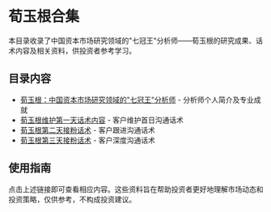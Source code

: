 # 荀玉根合集

本目录收录了中国资本市场研究领域的"七冠王"分析师——荀玉根的研究成果、话术内容及相关资料，供投资者参考学习。

## 目录内容

- [荀玉根：中国资本市场研究领域的"七冠王"分析师](荀玉根：中国资本市场研究领域的_七冠王_分析师.md) - 分析师个人简介及专业成就
- [荀玉根维护第一天话术内容](荀玉根维护第一天话术内容.md) - 客户维护首日沟通话术
- [荀玉根第二天接粉话术](荀玉根第二天接粉话术.md) - 客户跟进沟通话术
- [荀玉根第三天接粉话术](荀玉根第三天接粉话术.md) - 客户深度沟通话术

## 使用指南

点击上述链接即可查看相应内容。这些资料旨在帮助投资者更好地理解市场动态和投资策略，仅供参考，不构成投资建议。